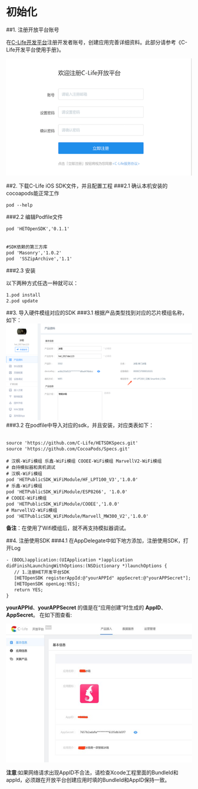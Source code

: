 # 初始化
##1. 注册开放平台账号

在<a href="https://open.clife.cn/#/home">C-Life开发平台</a>注册开发者账号，创建应用完善详细资料。此部分请参考《C-Life开发平台使用手册》。

![](/assets/注册开放平台账号1.png)


##2. 下载C-Life iOS SDK文件，并且配置工程
###2.1 确认本机安装的cocoapods能正常工作

```
pod --help 

```

###2.2 编辑Podfile文件

```
pod 'HETOpenSDK','0.1.1'


#SDK依赖的第三方库
pod 'Masonry','1.0.2'
pod  'SSZipArchive','1.1'
```

###2.3 安装

以下两种方式任选一种就可以：

```
1.pod install 
2.pod update 

```

##3. 导入硬件模组对应的SDK
###3.1 根据产品类型找到对应的芯片模组名称，如下：
![](/assets/查看芯片模组类型.png)
###3.2 在podfile中导入对应的sdk，并且安装，对应类表如下：

```

source 'https://github.com/C-Life/HETSDKSpecs.git'
source 'https://github.com/CocoaPods/Specs.git'  

# 汉枫-WiFi模组 乐鑫-WiFi模组 COOEE-WiFi模组 MarvellV2-WiFi模组
# 自持模拟器和真机调试
# 汉枫-WiFi模组
pod 'HETPublicSDK_WiFiModule/HF_LPT100_V3','1.0.0'
# 乐鑫-WiFi模组
pod 'HETPublicSDK_WiFiModule/ESP8266', '1.0.0'
# COOEE-WiFi模组
pod 'HETPublicSDK_WiFiModule/COOEE','1.0.0'
# MarvellV2-WiFi模组
pod 'HETPublicSDK_WiFiModule/Marvell_MW300_V2','1.0.0'

```
**备注**：在使用了Wifi模组后，就不再支持模拟器调试。

##4. 注册使用SDK
###4.1 在AppDelegate中如下地方添加，注册使用SDK，打开Log

```
- (BOOL)application:(UIApplication *)application didFinishLaunchingWithOptions:(NSDictionary *)launchOptions {
   // 1.注册HET开发平台SDK
   [HETOpenSDK registerAppId:@"yourAPPId" appSecret:@"yourAPPSecret"];
   [HETOpenSDK openLog:YES];
   return YES;
}

```

**yourAPPId**、**yourAPPSecret** 的值是在“应用创建”时生成的 **AppID**、**AppSecret**。 在如下图查看: 


![](/assets/获取appkeyandappsecrect.jpg)

**注意**:如果网络请求出现AppID不合法，请检查Xcode工程里面的BundleId和appId，必须跟在开放平台创建应用时填的BundleId和AppID保持一致。



